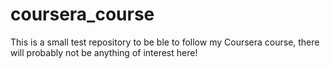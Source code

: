 # coursera_course

This is a small test repository to be ble to follow my Coursera course, there will probably not be anything of interest here!
